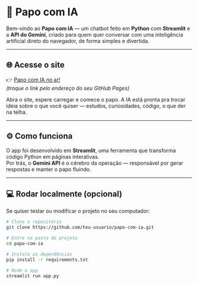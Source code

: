 # 💬 Papo com IA

Bem-vindo ao **Papo com IA** — um chatbot feito em **Python** com **Streamlit** e a **API do Gemini**, criado para quem quer conversar com uma inteligência artificial direto do navegador, de forma simples e divertida.  

---

## 🌐 Acesse o site

👉 [Papo com IA no ar!](https://teu-usuario.github.io/papo-com-ia)  
*(troque o link pelo endereço do seu GitHub Pages)*

Abra o site, espere carregar e comece o papo. A IA está pronta pra trocar ideia sobre o que você quiser — estudos, curiosidades, código, o que der na telha.

---

## ⚙️ Como funciona

O app foi desenvolvido em **Streamlit**, uma ferramenta que transforma código Python em páginas interativas.  
Por trás, o **Gemini API** é o cérebro da operação — responsável por gerar respostas e manter o papo fluindo.

---

## 💻 Rodar localmente (opcional)

Se quiser testar ou modificar o projeto no seu computador:

```bash
# Clone o repositório
git clone https://github.com/teu-usuario/papo-com-ia.git

# Entre na pasta do projeto
cd papo-com-ia

# Instale as dependências
pip install -r requirements.txt

# Rode o app
streamlit run app.py
